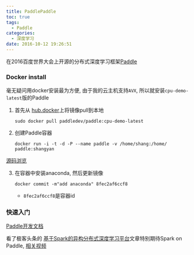 ```yaml
---
title: PaddlePaddle
toc: true
tags:
  - Paddle
categories:
  - 深度学习
date: 2016-10-12 19:26:51
---
```

在2016百度世界大会上开源的分布式深度学习框架[Paddle](https://github.com/baidu/Paddle)
<!--more-->

### **Docker install**

毫无疑问用docker安装最为方便, 由于我的云主机支持`AVX`, 所以就安装`cpu-demo-latest`版的Paddle

1. 首先从 [hub.docker](https://hub.docker.com/r/paddledev/paddle/)上将镜像pull到本地

   `sudo docker pull paddledev/paddle:cpu-demo-latest`
   
2. 创建Paddle容器

   `docker run -i -t -d -P --name paddle -v /home/shang:/home/ paddle:shangyan`

[源码浏览](http://162.243.141.242/paddle_html/codebrowser/codebrowser/paddle/)

3. 在容器中安装anaconda, 然后更新镜像

   `docker commit -m"add anaconda" 8fec2af6ccf8`
   
   - `8fec2af6ccf8`是容器id


### **快速入门**

[Paddle开发文档](http://www.paddlepaddle.org/doc_cn/demo/quick_start/index.html)

看了极客头条的 [基于Spark的异构分布式深度学习平台](http://geek.csdn.net/news/detail/58867)文章特别期待Spark on Paddle,  [相关视频](https://spark-summit.org/2016/events/scalable-deep-learning-platform-on-spark-in-baidu/)



